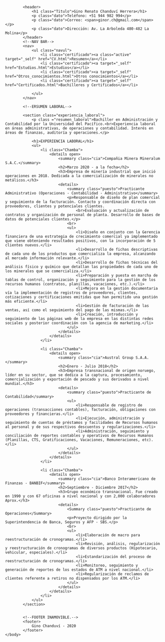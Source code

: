 <!DOCTYPE html>
<html>
    <head>
        <meta charset="UTF-8">
        <Title>Gino Chanduví - Inicio</Title>
        <link rel="Stylesheet" href="css/stylesheet.css">
    </head>
    <body>

            <header>
                <h1 class="Titulo">Gino Renato Chanduví Herrera</h1>
                <p class="dato">Teléfono: +51 944 982 994</p>
                <p class="dato">Correo: <span>ginor.ch@gmail.com</span></p>
                <p class="dato">Dirección: Av. La Arboleda 480-482 La Molina</p>
            </header>
            <!--NAV BAR-->
            <nav>
                <ul class="navul">
                    <li class="certificado"><a class="active" target="_self" href="CV.html">Resumen</a></li>
                    <li class="certificado"><a target="_self" href="Estudios.html">Estudios</a></li>
                    <li class="certificado"><a target="_self" href="Otros_conocimientos.html">Otros conocimientos</a></li>
                    <li class="certificado"><a target="_self" href="Certificados.html">Bachilleres y Certificados</a></li>

                </ul>  
            </nav>  
            
            <!--ERSUMEN LABORAL-->

            <section class="experiencia_laboral">
                <p class ="resumen_laboral">Bachiller en Administración y Contabilidad por la Universidad del Pacífico.<br>Experiencia laboral en áreas administrativas, de operaciones y contabilidad. Interés en áreas de finanzas, auditoría y operaciones.</p>

                <h1>EXPERIENCIA LABORAL</h1>
                <ul>
                    <li class="Chamba">
                        <details open>
                            <summary class="cia">Compañia Minera Mineralum S.A.C.</summary>
                            <h2>Marzo 2020 - a la fecha</h2>
                            <h3>Empresa de minería industrial que inició operaciones en 2018. Dedicada a la comercialización de minerales no metálicos.</h3>
                            <details>
                                <summary class="puesto">Practicante Administrativo (Operaciones - Contabilidad - Administrativo</summary>
                                <p>Responsable de diseño de plan comercial y seguimiento de la facturación. Contacto y coordinación directa con proveedores, clientes y potenciales clientes.
                                    <br>Evaluación y actualización de contratos y organización de personal de planta. Desarrollo de bases de datos de potenciales clientes.</p>
                                <br>
                                <ul>
                                    <li>Diseño en conjunto con la Gerencia financiera de una estrategia de crecimiento comercial ya implementado que viene obteniendo resultados positivos, con la incorporación de 5 clientes nuevos.</li>
                                    <li>Desarrollo de fichas descriptivas de cada uno de los productos que comercializa la empresa, alcanzando al mercado información relevante.</li>
                                    <li>Desarrollo de fichas técnicas del análisis físico y químico que detallan las propiedades de cada uno de los minerales que se comercializa.</li>
                                    <li>Preparación y puesta en marcha de tablas de control, organización y seguimiento para la gestión de los recursos humanos (contratos, planillas, vacaciones, etc.).</li>
                                    <li>Mejora en la gestión documentaria vía la implementación de registros de proveedores, clientes, cotizaciones y certificaciones emitidas que han permitido una gestión más eficiente.</li>
                                    <li>Gestión de facturación de las ventas, así como el seguimiento del pago de las mismas.</li>
                                    <li>Creación, introducción y seguimiento de las páginas web de la empresa en las distintas redes sociales y posterior coordinación con la agencia de marketing.</li>
                                </ul>    
                            </details>
                        </details>
                    </li>  

                    <li class="Chamba">
                        <details open>
                            <summary class="cia">Austral Group S.A.A.</summary>
                            <h2>Enero - Julio 2018</h2>
                            <h3>Empresa transnacional de origen noruego, líder en su sector, que se dedica a la captura, procesamiento, comercialización y exportación de pescado y sus derivados a nivel mundial.</h3>
                            <details>
                                <summary class="puesto">Practicante de Contabilidad</summary>
                                <ul>
                                    <li>Responsable de registro de operaciones (transacciones contables), facturación, obligaciones con proveedores y financieras.</li>
                                    <li>Ejecución, administración y seguimiento de cuentas de préstamos y facilidades de Recursos humanos al personal y de sus respectivos descuentos y regularizaciones.</li>
                                    <li>Administración, seguimiento y conciliación de reportes contables y operativos de Recursos Humanos (Planillas, CTS, Gratificaciones, Vacaciones, Remuneraciones, etc).</li>
                                </ul>
                            </details>
                        </details>
                    </li>  
    
                    <li class="Chamba">  
                        <details open>
                            <summary class="cia">Banco Interamericano de Finanzas - BANBIF</summary>
                            <h2>Septiembre - Diciembre 2017</h2>
                            <h3>Grupo económico transnacional. Fue creado en 1990 y con 67 oficinas a nivel nacional y con 2,000 colaboradores Aprox.</h3>
                            <details>
                                <Summary class="puesto">Practicante de Operaciones</Summary>
                                <p>Proyecto dirigido por la Superintendencia de Banca, Seguros y AFP - SBS.</p>
                                <br>
                                <ul>
                                    <li>Elaboración de macro para reestructuración de cronogramas.</li>
                                    <li>Revisión, análisis, regularización y reestructuración de cronogramas de diversos productos (Hipotecario, vehicular, especiales).</li>
                                    <li>Estandarización del proceso de reestructuración de cronogramas.</li>
                                    <li>Monitoreo, seguimiento y generación de reportes de los estados de ATM a nivel nacional.</li>
                                    <li>Regularización de reclamos de clientes referente a retiros no dispensados por los ATM.</li>
                                </ul>
                            </details>
                        </details>
                    </li>
                </ul>
            </section>


            <!--FOOTER INAMOVIBLE.-->
            <footer>
                Gino Chanduví - 2020
            </footer>
    </body>
</html>
